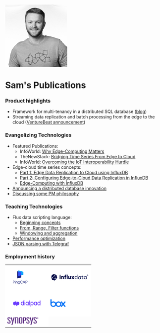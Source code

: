 <img src="./images/sam.jpeg" width="200" height="200"/>

# Sam's Publications

### Product highlights
* Framework for multi-tenancy in a distributed SQL database ([blog](https://www.pingcap.com/blog/tidb-resource-control-workload-consolidation-transactional-apps/))
* Streaming data replication and batch processing from the edge to the cloud ([VentureBeat announcement](https://venturebeat.com/data-infrastructure/influxdata-introduces-new-edge-data-replication-capability/))

### Evangelizing Technologies
* Featured Publications:
  - InfoWorld: [Why Edge-Computing Matters](https://www.infoworld.com/article/3668637/why-edge-computing-matters-for-modern-software-development.html)
  - TheNewStack: [Bridging Time Series From Edge to Cloud](https://thenewstack.io/bridging-time-series-from-edge-to-cloud/)
  - InfoWorld: [Overcoming the IoT Interoperability Hurdle](https://www.infoworld.com/article/3649795/overcoming-the-iot-interoperability-hurdle.html)
* Edge-cloud time series concepts:
  - [Part 1: Edge Data Replication to Cloud using InfluxDB](https://www.youtube.com/watch?v=qsj_TTpDyf4) 
  - [Part 2: Configuring Edge-to-Cloud Data Replication in InfluxDB](https://www.youtube.com/watch?v=yCComgh-B74)
  - [Edge-Computing with InfluxDB](https://www.youtube.com/watch?v=ZZ7KfVVUE44)
* [Announcing a distributed database innovation](https://www.pingcap.com/blog/tidb-resource-control-workload-consolidation-transactional-apps/)
* [Discussing some PM philosophy](https://youtu.be/DRwVh-OWOyU?t=579https://youtu.be/DRwVh-OWOyU?t=579)


### Teaching Technologies

* Flux data scripting language:
  - [Beginning concepts](https://www.youtube.com/watch?v=o0ip9nqbna8&list=PLzE_VtU17ZlS59fTP4jGX0uEdaw3jZzYY)
  - [From, Range, Filter functions](https://www.youtube.com/watch?v=2p-U7HXwPls&list=PLzE_VtU17ZlS59fTP4jGX0uEdaw3jZzYY&index=2)
  - [Windowing and aggregation](https://www.youtube.com/watch?v=JXdfN5s034w&list=PLzE_VtU17ZlS59fTP4jGX0uEdaw3jZzYY&index=3)
* [Performance optimization](https://www.youtube.com/watch?v=af6Iseq6-ZA)
* [JSON parsing with Telegraf](https://www.youtube.com/watch?v=rC5uLbA2ZZU)

### Employment history
<style>
  /* CSS to set the background color of the table cells to white */
  td {
    background-color: white;
    border: none;
  }

  table {
    border: none;
    border-collapse: collapse;
  }
</style>

<table>
  <tr>
  </tr>
  <tr>
    <td><a href="https://pingcap.com/">
          <img src="images/pingcap-opengraph.jpg" alt="PingCAP Logo" height="75" width="75">
        </a>
    </td>
    <td>
      <a href="https://influxdata.com">
        <img src="images/influxdata.png" alt="InfluxData Logo" height="75" width="125">
      </a>
    </td>
  </tr>
  <tr>

  </tr>
  <tr>
    <td>
      <a href="https://dialpad.com">
        <img src="images/dialpad.png" alt="Dialpad Logo" height="75" width="125">
      </a>
    </td>
    <td>
      <a href="https://box.com">
        <img src="images/box.png" alt="Dialpad Logo" height="25" width="50">
      </a>
    </td>
  </tr>
  <tr>
  </tr>
  <tr>
    <td>
      <a href="https://synopsys.com">
        <img src="images/synopsys.jpeg" alt="Synopsys Logo" height="25" width="100">
      </a>
    </td>
  </tr>
</table>


